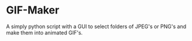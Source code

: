 # GIF-Maker
A simply python script with a GUI to select folders of JPEG's or PNG's and make them into animated GIF's.
